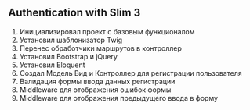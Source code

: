 ## Authentication with Slim 3

1.  Инициализировал проект с базовым функционалом
2.  Установил шаблонизатор Twig
3.  Перенес обработчики маршрутов в контроллер
4.  Установил Bootstrap и jQuery
5.  Установил Eloquent
6.  Создал Модель Вид и Контроллер для регистрации пользователя
7.  Валидация формы ввода данных регистрации
8.  Middleware для отображения ошибок формы
9.  Middleware для отображения предыдущего ввода в форму
